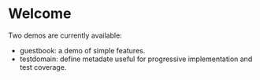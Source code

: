 # Welcome

Two demos are currently available:

- guestbook: a demo of simple features.
- testdomain: define metadate useful for progressive implementation and test coverage.
